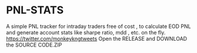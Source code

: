 # PNL-STATS
A simple PNL tracker for intraday traders free of cost , to calculate EOD PNL and generate account stats like sharpe ratio, mdd , etc. on the fly.
https://twitter.com/monkeykngtweets
Open the RELEASE and DOWNLOAD the SOURCE CODE.ZIP
